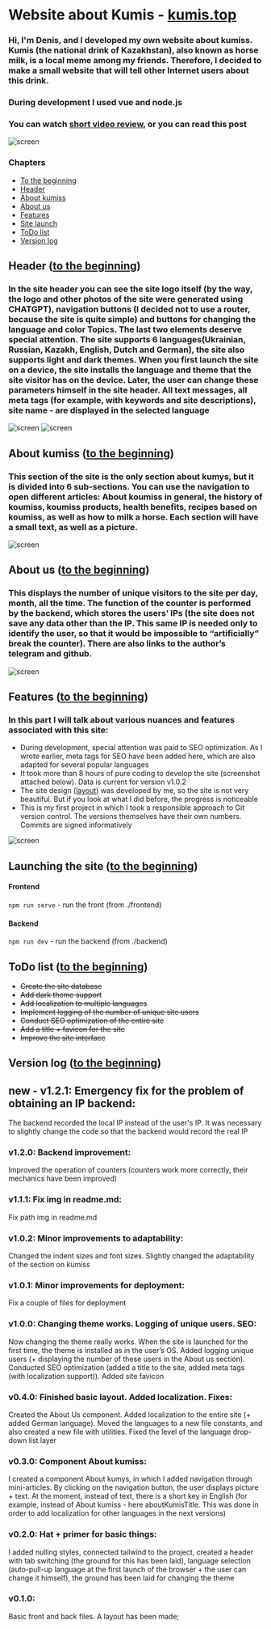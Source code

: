 <a name="beginning"></a>

# Website about Kumis - [kumis.top](https://kumis.top)

### Hi, I'm Denis, and I developed my own website about kumiss. Kumis (the national drink of Kazakhstan), also known as horse milk, is a local meme among my friends. Therefore, I decided to make a small website that will tell other Internet users about this drink.

### During development I used vue and node.js

### You can watch [short video review](https://youtu.be/KMbhWf6lDHY), or you can read this post

![screen](https://github.com/DenisGradov/Kumis/blob/main/git-imgs/allSite.png?raw=true)

### Chapters

- [To the beginning](#beginning)
- [Header](#Header)
- [About kumiss](#About_kumys)
- [About us](#About_us)
- [Features](#Features)
- [Site launch](#launch)
- [ToDo list](#there_list)
- [Version log](#log)

<a name="Header"></a>

## Header ([to the beginning](#beginning))

### In the site header you can see the site logo itself (by the way, the logo and other photos of the site were generated using CHATGPT), navigation buttons (I decided not to use a router, because the site is quite simple) and buttons for changing the language and color Topics. The last two elements deserve special attention. The site supports 6 languages ​​(Ukrainian, Russian, Kazakh, English, Dutch and German), the site also supports light and dark themes. When you first launch the site on a device, the site installs the language and theme that the site visitor has on the device. Later, the user can change these parameters himself in the site header. All text messages, all meta tags (for example, with keywords and site descriptions), site name - are displayed in the selected language


![screen](https://github.com/DenisGradov/Kumis/blob/main/git-imgs/header1.png?raw=true)
![screen](https://github.com/DenisGradov/Kumis/blob/main/git-imgs/header2.png?raw=true)

<a name="About_kumys"></a>

## About kumiss ([to the beginning](#beginning))

### This section of the site is the only section about kumys, but it is divided into 6 sub-sections. You can use the navigation to open different articles: About koumiss in general, the history of koumiss, koumiss products, health benefits, recipes based on koumiss, as well as how to milk a horse. Each section will have a small text, as well as a picture.

![screen](https://github.com/DenisGradov/Kumis/blob/main/git-imgs/aboutKumis.png?raw=true)

<a name="About_us"></a>

## About us ([to the beginning](#beginning))

### This displays the number of unique visitors to the site per day, month, all the time. The function of the counter is performed by the backend, which stores the users’ IPs (the site does not save any data other than the IP. This same IP is needed only to identify the user, so that it would be impossible to “artificially” break the counter). There are also links to the author’s telegram and github.

![screen](https://github.com/DenisGradov/Kumis/blob/main/git-imgs/aboutUs.png?raw=true)

<a name="Features"></a>

## Features ([to the beginning](#beginning))

### In this part I will talk about various nuances and features associated with this site:
* During development, special attention was paid to SEO optimization. As I wrote earlier, meta tags for SEO have been added here, which are also adapted for several popular languages
* It took more than 8 hours of pure coding to develop the site (screenshot attached below). Data is current for version v1.0.2
* The site design ([layout](https://www.figma.com/design/MjiRUgvpn9xfWQzulohnVn/Untitled?node-id=16-50&t=ZQrErRU0Y8qslwbE-1)) was developed by me, so the site is not very beautiful. But if you look at what I did before, the progress is noticeable
* This is my first project in which I took a responsible approach to Git version control. The versions themselves have their own numbers. Commits are signed informatively

![screen](https://github.com/DenisGradov/Kumis/blob/main/git-imgs/time-for-project.png?raw=true)

<a name="launch"></a>

## Launching the site ([to the beginning](#beginning))

#### Frontend

`npm run serve` - run the front (from ./frontend)

#### Backend

`npm run dev` - run the backend (from ./backend)

<a name="there_list"></a>

## ToDo list ([to the beginning](#beginning))
* ~~Create the site database~~
* ~~Add dark theme support~~
* ~~Add localization to multiple languages~~
* ~~Implement logging of the number of unique site users~~
* ~~Conduct SEO optimization of the entire site~~
* ~~Add a title + favicon for the site~~
* ~~Improve the site interface~~


<a name="log"></a>

## Version log ([to the beginning](#beginning))

## new - v1.2.1: Emergency fix for the problem of obtaining an IP backend:
The backend recorded the local IP instead of the user's IP. It was necessary to slightly change the code so that the backend would record the real IP

### v1.2.0: Backend improvement:
Improved the operation of counters (counters work more correctly, their mechanics have been improved)

### v1.1.1: Fix img in readme.md:
Fix path img in readme.md

### v1.0.2: Minor improvements to adaptability:

Changed the indent sizes and font sizes. Slightly changed the adaptability of the section on kumiss

### v1.0.1: Minor improvements for deployment:

Fix a couple of files for deployment

### v1.0.0: Changing theme works. Logging of unique users. SEO:

Now changing the theme really works. When the site is launched for the first time, the theme is installed as in the user’s OS. Added logging
unique users (+ displaying the number of these users in the About us section). Conducted SEO optimization (added a title to the site,
added meta tags (with localization support)). Added site favicon

### v0.4.0: Finished basic layout. Added localization. Fixes:

Created the About Us component. Added localization to the entire site (+ added German language). Moved the languages ​​to a new file
constants, and also created a new file with utilities. Fixed the level of the language drop-down list layer

### v0.3.0: Component About kumiss:

I created a component About kumys, in which I added navigation through mini-articles. By clicking on the navigation button, the user displays
picture + text. At the moment, instead of text, there is a short key in English (for example, instead of About kumiss - here
aboutKumisTitle. This was done in order to add localization for other languages ​​in the next versions)

### v0.2.0: Hat + primer for basic things:

I added nulling styles, connected tailwind to the project, created a header with tab switching (the ground for this has been laid),
language selection (auto-pull-up
language at the first launch of the browser + the user can change it himself), the ground has been laid for changing the theme

### v0.1.0:

Basic front and back files. A layout has been made;
